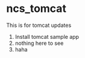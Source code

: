 # ncs_tomcat
This is for tomcat updates
1. Install tomcat sample app
2. nothing here to see
3. haha
